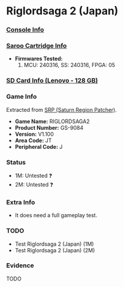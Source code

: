# Riglordsaga 2 (Japan)

### [Console Info](../../../../Info/Consoles/VA13/README.md)

### [Saroo Cartridge Info](../../../../Info/Cartridges/RetroGameParadiseStore/1.32F/README.md)

- <b>Firmwares Tested:</b>
  1. MCU: 240316, SS: 240316, FPGA: 05

### [SD Card Info (Lenovo - 128 GB)](../../../../Info/SdCards/Lenovo/128GB/README.md)

### Game Info

Extracted from [SRP (Saturn Region Patcher)](https://segaxtreme.net/resources/saturn-region-patcher.81/download).

- <b>Game Name:</b> RIGLORDSAGA2
- <b>Product Number:</b> GS-9084
- <b>Version:</b> V1.100
- <b>Area Code:</b> JT
- <b>Peripheral Code:</b> J

### Status

- 1M: Untested :question:
- 2M: Untested :question:

### Extra Info

- It does need a full gameplay test.

### TODO

- Test Riglordsaga 2 (Japan) (1M)
- Test Riglordsaga 2 (Japan) (2M)

### Evidence

TODO
